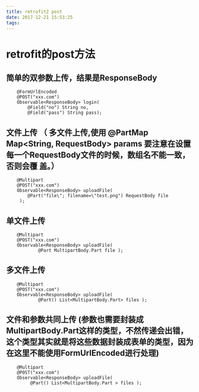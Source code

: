 ```yaml
---
title: retrofit2 post
date: 2017-12-21 15:53:25
tags:
---
```


# retrofit的post方法

## 简单的双参数上传，结果是ResponseBody
```
	@FormUrlEncoded
	@POST("xxx.com")
	Observable<ResponseBody> login(
		@Field("no") String no,
		@Field("pass") String pass);
```

## 文件上传 （ 多文件上传,使用 @PartMap Map<String, RequestBody> params 要注意在设置每一个RequestBody文件的时候，数组名不能一致，否则会覆 盖。）
```
	@Multipart
    @POST("xxx.com")
    Observable<ResponseBody> uploadFile(
        @Part("file\"; filename=\"test.png") RequestBody file
     );

```

## 单文件上传
```
	@Multipart
    @POST("xxx.com")
    Observable<ResponseBody> uploadFile(
            @Part MultipartBody.Part file );
```

## 多文件上传
```
	@Multipart
    @POST("xxx.com")
    Observable<ResponseBody> uploadFile(
            @Part() List<MultipartBody.Part> files );
```

## 文件和参数共同上传  (参数也需要封装成MultipartBody.Part这样的类型，不然传递会出错，这个类型其实就是将这些数据封装成表单的类型，因为在这里不能使用FormUrlEncoded进行处理)
```
	@Multipart
    @POST("xxx.com")
    Observable<ResponseBody> uploadFile(
         @Part() List<MultipartBody.Part > files );
```